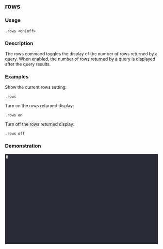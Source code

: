 ## rows

### Usage

```text
.rows <on|off>
```

### Description

The rows command toggles the display of the number of rows returned by a query. When enabled, the number of rows
returned by a query is displayed after the query results.

### Examples

Show the current rows setting:

```text
.rows
```

Turn on the rows returned display:

```text
.rows on
```

Turn off the rows returned display:

```text
.rows off
```

### Demonstration

![](./demo.gif)
